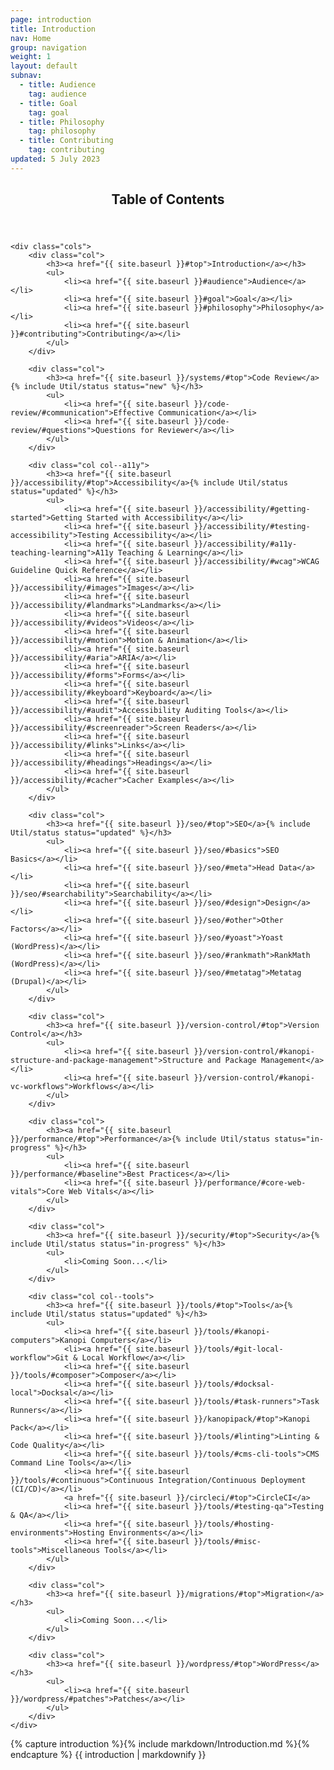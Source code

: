 ```yaml
---
page: introduction
title: Introduction
nav: Home
group: navigation
weight: 1
layout: default
subnav:
  - title: Audience
    tag: audience
  - title: Goal
    tag: goal
  - title: Philosophy
    tag: philosophy
  - title: Contributing
    tag: contributing
updated: 5 July 2023
---
```


<div class="toc">
	<header>
		<h2>Table of Contents</h2>
	</header>

	<div class="cols">
		<div class="col">
			<h3><a href="{{ site.baseurl }}#top">Introduction</a></h3>
			<ul>
				<li><a href="{{ site.baseurl }}#audience">Audience</a></li>
				<li><a href="{{ site.baseurl }}#goal">Goal</a></li>
				<li><a href="{{ site.baseurl }}#philosophy">Philosophy</a></li>
				<li><a href="{{ site.baseurl }}#contributing">Contributing</a></li>
			</ul>
		</div>

		<div class="col">
			<h3><a href="{{ site.baseurl }}/systems/#top">Code Review</a>{% include Util/status status="new" %}</h3>
			<ul>
				<li><a href="{{ site.baseurl }}/code-review/#communication">Effective Communication</a></li>
				<li><a href="{{ site.baseurl }}/code-review/#questions">Questions for Reviewer</a></li>
			</ul>
		</div>

		<div class="col col--a11y">
			<h3><a href="{{ site.baseurl }}/accessibility/#top">Accessibility</a>{% include Util/status status="updated" %}</h3>
			<ul>
				<li><a href="{{ site.baseurl }}/accessibility/#getting-started">Getting Started with Accessibility</a></li>
				<li><a href="{{ site.baseurl }}/accessibility/#testing-accessibility">Testing Accessibility</a></li>
				<li><a href="{{ site.baseurl }}/accessibility/#a11y-teaching-learning">A11y Teaching & Learning</a></li>
				<li><a href="{{ site.baseurl }}/accessibility/#wcag">WCAG Guideline Quick Reference</a></li>
				<li><a href="{{ site.baseurl }}/accessibility/#images">Images</a></li>
				<li><a href="{{ site.baseurl }}/accessibility/#landmarks">Landmarks</a></li>
				<li><a href="{{ site.baseurl }}/accessibility/#videos">Videos</a></li>
				<li><a href="{{ site.baseurl }}/accessibility/#motion">Motion & Animation</a></li>
				<li><a href="{{ site.baseurl }}/accessibility/#aria">ARIA</a></li>
				<li><a href="{{ site.baseurl }}/accessibility/#forms">Forms</a></li>
				<li><a href="{{ site.baseurl }}/accessibility/#keyboard">Keyboard</a></li>
				<li><a href="{{ site.baseurl }}/accessibility/#audit">Accessibility Auditing Tools</a></li>
				<li><a href="{{ site.baseurl }}/accessibility/#screenreader">Screen Readers</a></li>
				<li><a href="{{ site.baseurl }}/accessibility/#links">Links</a></li>
				<li><a href="{{ site.baseurl }}/accessibility/#headings">Headings</a></li>
				<li><a href="{{ site.baseurl }}/accessibility/#cacher">Cacher Examples</a></li>
			</ul>
		</div>

		<div class="col">
			<h3><a href="{{ site.baseurl }}/seo/#top">SEO</a>{% include Util/status status="updated" %}</h3>
			<ul>
				<li><a href="{{ site.baseurl }}/seo/#basics">SEO Basics</a></li>
				<li><a href="{{ site.baseurl }}/seo/#meta">Head Data</a></li>
				<li><a href="{{ site.baseurl }}/seo/#searchability">Searchability</a></li>
				<li><a href="{{ site.baseurl }}/seo/#design">Design</a></li>
				<li><a href="{{ site.baseurl }}/seo/#other">Other Factors</a></li>
				<li><a href="{{ site.baseurl }}/seo/#yoast">Yoast (WordPress)</a></li>
				<li><a href="{{ site.baseurl }}/seo/#rankmath">RankMath (WordPress)</a></li>
				<li><a href="{{ site.baseurl }}/seo/#metatag">Metatag (Drupal)</a></li>
			</ul>
		</div>

		<div class="col">
			<h3><a href="{{ site.baseurl }}/version-control/#top">Version Control</a></h3>
			<ul>
				<li><a href="{{ site.baseurl }}/version-control/#kanopi-structure-and-package-management">Structure and Package Management</a></li>
				<li><a href="{{ site.baseurl }}/version-control/#kanopi-vc-workflows">Workflows</a></li>
			</ul>
		</div>

		<div class="col">
			<h3><a href="{{ site.baseurl }}/performance/#top">Performance</a>{% include Util/status status="in-progress" %}</h3>
			<ul>
				<li><a href="{{ site.baseurl }}/performance/#baseline">Best Practices</a></li>
				<li><a href="{{ site.baseurl }}/performance/#core-web-vitals">Core Web Vitals</a></li>
			</ul>
		</div>

		<div class="col">
			<h3><a href="{{ site.baseurl }}/security/#top">Security</a>{% include Util/status status="in-progress" %}</h3>
			<ul>
				<li>Coming Soon...</li>
			</ul>
		</div>

		<div class="col col--tools">
			<h3><a href="{{ site.baseurl }}/tools/#top">Tools</a>{% include Util/status status="updated" %}</h3>
			<ul>
				<li><a href="{{ site.baseurl }}/tools/#kanopi-computers">Kanopi Computers</a></li>
				<li><a href="{{ site.baseurl }}/tools/#git-local-workflow">Git & Local Workflow</a></li>
				<li><a href="{{ site.baseurl }}/tools/#composer">Composer</a></li>
				<li><a href="{{ site.baseurl }}/tools/#docksal-local">Docksal</a></li>
				<li><a href="{{ site.baseurl }}/tools/#task-runners">Task Runners</a></li>
				<li><a href="{{ site.baseurl }}/kanopipack/#top">Kanopi Pack</a></li>
				<li><a href="{{ site.baseurl }}/tools/#linting">Linting & Code Quality</a></li>
				<li><a href="{{ site.baseurl }}/tools/#cms-cli-tools">CMS Command Line Tools</a></li>
				<li><a href="{{ site.baseurl }}/tools/#continuous">Continuous Integration/Continuous Deployment (CI/CD)</a></li>
				<a href="{{ site.baseurl }}/circleci/#top">CircleCI</a>
				<li><a href="{{ site.baseurl }}/tools/#testing-qa">Testing & QA</a></li>
				<li><a href="{{ site.baseurl }}/tools/#hosting-environments">Hosting Environments</a></li>
				<li><a href="{{ site.baseurl }}/tools/#misc-tools">Miscellaneous Tools</a></li>
			</ul>
		</div>

		<div class="col">
			<h3><a href="{{ site.baseurl }}/migrations/#top">Migration</a></h3>
			<ul>
				<li>Coming Soon...</li>
			</ul>
		</div>

		<div class="col">
			<h3><a href="{{ site.baseurl }}/wordpress/#top">WordPress</a></h3>
			<ul>
				<li><a href="{{ site.baseurl }}/wordpress/#patches">Patches</a></li>
			</ul>
		</div>
	</div>
	
</div>

<div class="docs-section">
		{% capture introduction %}{% include markdown/Introduction.md %}{% endcapture %}
		{{ introduction | markdownify }}
</div>

